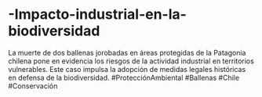 # -Impacto-industrial-en-la-biodiversidad
La muerte de dos ballenas jorobadas en áreas protegidas de la Patagonia chilena pone en evidencia los riesgos de la actividad industrial en territorios vulnerables. Este caso impulsa la adopción de medidas legales históricas en defensa de la biodiversidad. #ProtecciónAmbiental #Ballenas #Chile #Conservación

